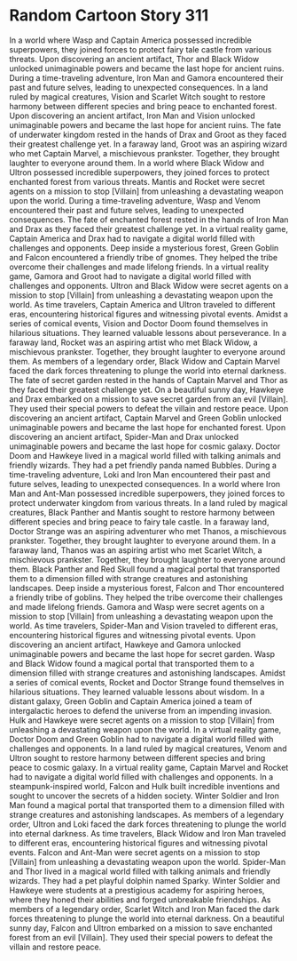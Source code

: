 # Random Cartoon Story 311

In a world where Wasp and Captain America possessed incredible superpowers, they joined forces to protect fairy tale castle from various threats.
Upon discovering an ancient artifact, Thor and Black Widow unlocked unimaginable powers and became the last hope for ancient ruins.
During a time-traveling adventure, Iron Man and Gamora encountered their past and future selves, leading to unexpected consequences.
In a land ruled by magical creatures, Vision and Scarlet Witch sought to restore harmony between different species and bring peace to enchanted forest.
Upon discovering an ancient artifact, Iron Man and Vision unlocked unimaginable powers and became the last hope for ancient ruins.
The fate of underwater kingdom rested in the hands of Drax and Groot as they faced their greatest challenge yet.
In a faraway land, Groot was an aspiring wizard who met Captain Marvel, a mischievous prankster. Together, they brought laughter to everyone around them.
In a world where Black Widow and Ultron possessed incredible superpowers, they joined forces to protect enchanted forest from various threats.
Mantis and Rocket were secret agents on a mission to stop [Villain] from unleashing a devastating weapon upon the world.
During a time-traveling adventure, Wasp and Venom encountered their past and future selves, leading to unexpected consequences.
The fate of enchanted forest rested in the hands of Iron Man and Drax as they faced their greatest challenge yet.
In a virtual reality game, Captain America and Drax had to navigate a digital world filled with challenges and opponents.
Deep inside a mysterious forest, Green Goblin and Falcon encountered a friendly tribe of gnomes. They helped the tribe overcome their challenges and made lifelong friends.
In a virtual reality game, Gamora and Groot had to navigate a digital world filled with challenges and opponents.
Ultron and Black Widow were secret agents on a mission to stop [Villain] from unleashing a devastating weapon upon the world.
As time travelers, Captain America and Ultron traveled to different eras, encountering historical figures and witnessing pivotal events.
Amidst a series of comical events, Vision and Doctor Doom found themselves in hilarious situations. They learned valuable lessons about perseverance.
In a faraway land, Rocket was an aspiring artist who met Black Widow, a mischievous prankster. Together, they brought laughter to everyone around them.
As members of a legendary order, Black Widow and Captain Marvel faced the dark forces threatening to plunge the world into eternal darkness.
The fate of secret garden rested in the hands of Captain Marvel and Thor as they faced their greatest challenge yet.
On a beautiful sunny day, Hawkeye and Drax embarked on a mission to save secret garden from an evil [Villain]. They used their special powers to defeat the villain and restore peace.
Upon discovering an ancient artifact, Captain Marvel and Green Goblin unlocked unimaginable powers and became the last hope for enchanted forest.
Upon discovering an ancient artifact, Spider-Man and Drax unlocked unimaginable powers and became the last hope for cosmic galaxy.
Doctor Doom and Hawkeye lived in a magical world filled with talking animals and friendly wizards. They had a pet friendly panda named Bubbles.
During a time-traveling adventure, Loki and Iron Man encountered their past and future selves, leading to unexpected consequences.
In a world where Iron Man and Ant-Man possessed incredible superpowers, they joined forces to protect underwater kingdom from various threats.
In a land ruled by magical creatures, Black Panther and Mantis sought to restore harmony between different species and bring peace to fairy tale castle.
In a faraway land, Doctor Strange was an aspiring adventurer who met Thanos, a mischievous prankster. Together, they brought laughter to everyone around them.
In a faraway land, Thanos was an aspiring artist who met Scarlet Witch, a mischievous prankster. Together, they brought laughter to everyone around them.
Black Panther and Red Skull found a magical portal that transported them to a dimension filled with strange creatures and astonishing landscapes.
Deep inside a mysterious forest, Falcon and Thor encountered a friendly tribe of goblins. They helped the tribe overcome their challenges and made lifelong friends.
Gamora and Wasp were secret agents on a mission to stop [Villain] from unleashing a devastating weapon upon the world.
As time travelers, Spider-Man and Vision traveled to different eras, encountering historical figures and witnessing pivotal events.
Upon discovering an ancient artifact, Hawkeye and Gamora unlocked unimaginable powers and became the last hope for secret garden.
Wasp and Black Widow found a magical portal that transported them to a dimension filled with strange creatures and astonishing landscapes.
Amidst a series of comical events, Rocket and Doctor Strange found themselves in hilarious situations. They learned valuable lessons about wisdom.
In a distant galaxy, Green Goblin and Captain America joined a team of intergalactic heroes to defend the universe from an impending invasion.
Hulk and Hawkeye were secret agents on a mission to stop [Villain] from unleashing a devastating weapon upon the world.
In a virtual reality game, Doctor Doom and Green Goblin had to navigate a digital world filled with challenges and opponents.
In a land ruled by magical creatures, Venom and Ultron sought to restore harmony between different species and bring peace to cosmic galaxy.
In a virtual reality game, Captain Marvel and Rocket had to navigate a digital world filled with challenges and opponents.
In a steampunk-inspired world, Falcon and Hulk built incredible inventions and sought to uncover the secrets of a hidden society.
Winter Soldier and Iron Man found a magical portal that transported them to a dimension filled with strange creatures and astonishing landscapes.
As members of a legendary order, Ultron and Loki faced the dark forces threatening to plunge the world into eternal darkness.
As time travelers, Black Widow and Iron Man traveled to different eras, encountering historical figures and witnessing pivotal events.
Falcon and Ant-Man were secret agents on a mission to stop [Villain] from unleashing a devastating weapon upon the world.
Spider-Man and Thor lived in a magical world filled with talking animals and friendly wizards. They had a pet playful dolphin named Sparky.
Winter Soldier and Hawkeye were students at a prestigious academy for aspiring heroes, where they honed their abilities and forged unbreakable friendships.
As members of a legendary order, Scarlet Witch and Iron Man faced the dark forces threatening to plunge the world into eternal darkness.
On a beautiful sunny day, Falcon and Ultron embarked on a mission to save enchanted forest from an evil [Villain]. They used their special powers to defeat the villain and restore peace.